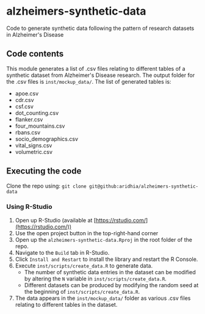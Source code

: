 # alzheimers-synthetic-data
Code to generate synthetic data following the pattern of research datasets in Alzheimer's Disease

## Code contents

This module generates a list of .csv files relating to different tables of a synthetic dataset from Alzheimer's Disease research.
The output folder for the .csv files is `inst/mockup_data/`. 
The list of generated tables is:
- apoe.csv
- cdr.csv
- csf.csv
- dot_counting.csv
- flanker.csv
- four_mountains.csv
- rbans.csv
- socio_demographics.csv
- vital_signs.csv
- volumetric.csv

## Executing the code

Clone the repo using: 
`git clone git@github:aridhia/alzheimers-synthetic-data`

### Using R-Studio
1. Open up R-Studio (available at [https://rstudio.com/](https://rstudio.com/))
2. Use the open project button in the top-right-hand corner
3. Open up the `alzheimers-synthetic-data.Rproj` in the root folder of the repo.
4. Navigate to the `Build` tab in R-Studio.
5. Click `Install and Restart` to install the library and restart the R Console.
6. Execute `inst/scripts/create_data.R` to generate data.
    - The number of synthetic data entries in the dataset can be modified by altering the `N` variable in `inst/scripts/create_data.R`.
    - Different datasets can be produced by modifying the random seed at the beginning of `inst/scripts/create_data.R`.
7. The data appears in the `inst/mockup_data/` folder as various .csv files relating to different tables in the dataset.
